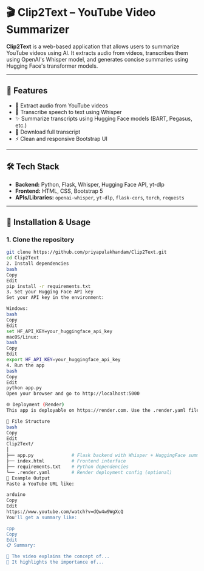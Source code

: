 # 🎬 Clip2Text – YouTube Video Summarizer

**Clip2Text** is a web-based application that allows users to summarize YouTube videos using AI. It extracts audio from videos, transcribes them using OpenAI's Whisper model, and generates concise summaries using Hugging Face's transformer models.

---

## 🚀 Features

- 🎥 Extract audio from YouTube videos
- 🧠 Transcribe speech to text using Whisper
- ✨ Summarize transcripts using Hugging Face models (BART, Pegasus, etc.)
- 📜 Download full transcript
- ⚡ Clean and responsive Bootstrap UI

---

## 🛠 Tech Stack

- **Backend:** Python, Flask, Whisper, Hugging Face API, yt-dlp
- **Frontend:** HTML, CSS, Bootstrap 5
- **APIs/Libraries:** `openai-whisper`, `yt-dlp`, `flask-cors`, `torch`, `requests`

---

## 🔧 Installation & Usage

### 1. Clone the repository

```bash
git clone https://github.com/priyapulakhandam/Clip2Text.git
cd Clip2Text
2. Install dependencies
bash
Copy
Edit
pip install -r requirements.txt
3. Set your Hugging Face API key
Set your API key in the environment:

Windows:
bash
Copy
Edit
set HF_API_KEY=your_huggingface_api_key
macOS/Linux:
bash
Copy
Edit
export HF_API_KEY=your_huggingface_api_key
4. Run the app
bash
Copy
Edit
python app.py
Open your browser and go to http://localhost:5000

🌐 Deployment (Render)
This app is deployable on https://render.com. Use the .render.yaml file for easy setup.

📂 File Structure
bash
Copy
Edit
Clip2Text/
│
├── app.py              # Flask backend with Whisper + HuggingFace summarization
├── index.html          # Frontend interface
├── requirements.txt    # Python dependencies
└── .render.yaml        # Render deployment config (optional)
📜 Example Output
Paste a YouTube URL like:

arduino
Copy
Edit
https://www.youtube.com/watch?v=dQw4w9WgXcQ
You'll get a summary like:

cpp
Copy
Edit
📋 Summary:

🔹 The video explains the concept of...
🔹 It highlights the importance of...
